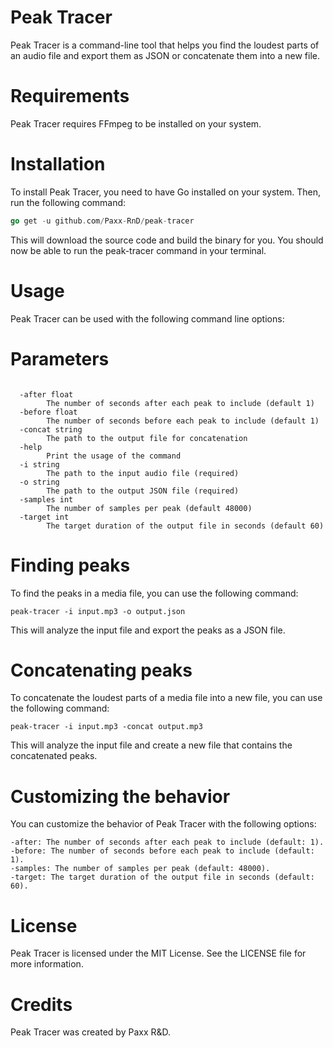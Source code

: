 # Peak Tracer
Peak Tracer is a command-line tool that helps you find the loudest parts of an audio file and export them as JSON or concatenate them into a new file.

# Requirements
Peak Tracer requires FFmpeg to be installed on your system.

# Installation
To install Peak Tracer, you need to have Go installed on your system. Then, run the following command:

```go
go get -u github.com/Paxx-RnD/peak-tracer
```

This will download the source code and build the binary for you. You should now be able to run the peak-tracer command in your terminal.

# Usage
Peak Tracer can be used with the following command line options:


# Parameters

```shell

  -after float
        The number of seconds after each peak to include (default 1)
  -before float
        The number of seconds before each peak to include (default 1)
  -concat string
        The path to the output file for concatenation
  -help
        Print the usage of the command
  -i string
        The path to the input audio file (required)
  -o string
        The path to the output JSON file (required)
  -samples int
        The number of samples per peak (default 48000)
  -target int
        The target duration of the output file in seconds (default 60)
```
        
# Finding peaks
To find the peaks in a media file, you can use the following command:

```shell
peak-tracer -i input.mp3 -o output.json
```

This will analyze the input file and export the peaks as a JSON file.

# Concatenating peaks
To concatenate the loudest parts of a media file into a new file, you can use the following command:

```shell
peak-tracer -i input.mp3 -concat output.mp3
```

This will analyze the input file and create a new file that contains the concatenated peaks.

# Customizing the behavior
You can customize the behavior of Peak Tracer with the following options:

```shell
-after: The number of seconds after each peak to include (default: 1).
-before: The number of seconds before each peak to include (default: 1).
-samples: The number of samples per peak (default: 48000).
-target: The target duration of the output file in seconds (default: 60).
```

# License
Peak Tracer is licensed under the MIT License. See the LICENSE file for more information.

# Credits
Peak Tracer was created by Paxx R&D.
